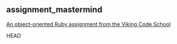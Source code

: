 ## assignment_mastermind

[An object-oriented Ruby assignment from the Viking Code School](http://www.vikingcodeschool.com)

 HEAD

<!-- To run:
Create a new instance of the game class and run the play method

game = Game.new
game.play -->


